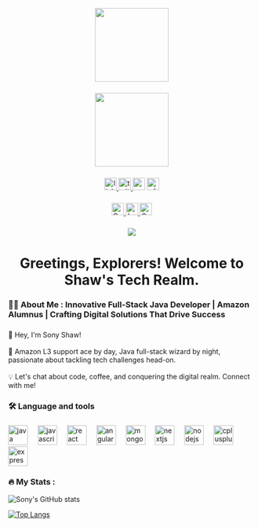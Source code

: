 <div align="center">
  <img height="150" src="https://gifdb.com/images/high/fast-green-stream-coding-kjuq7exuta2jv16v.gif"  />
</div>

###

<div align="center">
  <img height="150" src="https://i.gifer.com/3Eqa.gif"  />
</div>

###

<div align="center">
  <a href="https://www.linkedin.com/in/sony-shaw-542825275/" target="_blank">
    <img src="https://img.shields.io/static/v1?message=LinkedIn&logo=linkedin&label=&color=0077B5&logoColor=white&labelColor=&style=for-the-badge" height="25" alt="linkedin logo"  />
  </a>
  <a href="https://twitter.com/sonytsha" target="_blank">
    <img src="https://img.shields.io/static/v1?message=Twitter&logo=twitter&label=&color=1DA1F2&logoColor=white&labelColor=&style=for-the-badge" height="25" alt="twitter logo"  />
  </a>
  <img src="https://img.shields.io/static/v1?message=Gmail&logo=gmail&label=sonyyshaww2022@gmail.com&color=D14836&logoColor=white&labelColor=&style=for-the-badge" height="25" alt="gmail logo"  />
  <img src="https://img.shields.io/static/v1?message=Whatsapp&logo=whatsapp&label=8240340849&color=25D366&logoColor=Green&labelColor=&style=for-the-badge" height="25" alt="whatsapp logo"  />
</div>

###

<div align="center">
  <a href="https://www.naukri.com/code360/profile/sonytsha" target="_blank">
    <img src="https://img.shields.io/badge/Coding%20Ninjas-Profile-brightgreen?style=for-the-badge&logo=codingninjas&logoColor=white" height="25" alt="Coding Ninjas logo" />
  </a>
  <a href="https://leetcode.com/sonytsha/" target="_blank">
    <img src="https://img.shields.io/badge/LeetCode-Profile-important?style=for-the-badge&logo=leetcode&logoColor=white" height="25" alt="LeetCode logo" />
  </a>
  <a href="https://auth.geeksforgeeks.org/user/sonytg20/profile" target="_blank">
    <img src="https://img.shields.io/badge/GeeksforGeeks-Profile-brightgreen?style=for-the-badge&logo=geeksforgeeks&logoColor=white" height="25" alt="GeeksforGeeks logo" />
  </a>
</div>

###

<div align="center">
  <img src="https://visitor-badge.laobi.icu/badge?page_id=sonytsha.sonytsha&"  />
</div>

###

<h1 align="center">Greetings, Explorers! Welcome to Shaw's Tech Realm.</h1>

###

<h3 align="left">👩‍💻  About Me : Innovative Full-Stack Java Developer | Amazon Alumnus | Crafting Digital Solutions That Drive Success</h3>

###

<p align="left">👋 Hey, I'm Sony Shaw!<br><br>🚀 Amazon L3 support ace by day, Java full-stack wizard by night, passionate about tackling tech challenges head-on.<br><br>💡 Let's chat about code, coffee, and conquering the digital realm. Connect with me!</p>

###

<h3 align="left">🛠 Language and tools</h3>

###

<div align="left">
  <img src="https://cdn.jsdelivr.net/gh/devicons/devicon/icons/java/java-original.svg" height="40" alt="java logo"  />
  <img width="12" />
  <img src="https://cdn.jsdelivr.net/gh/devicons/devicon/icons/javascript/javascript-original.svg" height="40" alt="javascript logo"  />
  <img width="12" />
  <img src="https://cdn.jsdelivr.net/gh/devicons/devicon/icons/react/react-original.svg" height="40" alt="react logo"  />
  <img width="12" />
  <img src="https://cdn.jsdelivr.net/gh/devicons/devicon/icons/angularjs/angularjs-original.svg" height="40" alt="angularjs logo"  />
  <img width="12" />
  <img src="https://cdn.jsdelivr.net/gh/devicons/devicon/icons/mongodb/mongodb-original.svg" height="40" alt="mongodb logo"  />
  <img width="12" />
  <img src="https://cdn.jsdelivr.net/gh/devicons/devicon/icons/nextjs/nextjs-original.svg" height="40" alt="nextjs logo"  />
  <img width="12" />
  <img src="https://cdn.jsdelivr.net/gh/devicons/devicon/icons/nodejs/nodejs-original.svg" height="40" alt="nodejs logo"  />
  <img width="12" />
  <img src="https://cdn.jsdelivr.net/gh/devicons/devicon/icons/cplusplus/cplusplus-original.svg" height="40" alt="cplusplus logo"  />
  <img width="12" />
  <img src="https://cdn.jsdelivr.net/gh/devicons/devicon/icons/express/express-original.svg" height="40" alt="express logo"  />
</div>

###

<h3 align="left">🔥   My Stats :</h3> 

![Sony's GitHub stats](https://github-readme-stats.vercel.app/api?username=sonytsha&show_icons=true&theme=radical)

[![Top Langs](https://github-readme-stats.vercel.app/api/top-langs/?username=sonytsha&layout=compact)](https://github.com/sonytsha/github-readme-stats)

